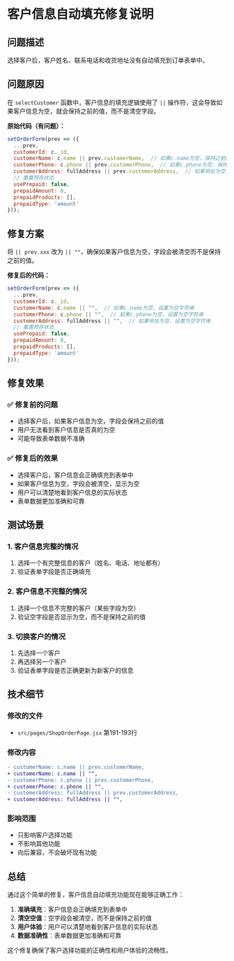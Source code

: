 # 客户信息自动填充修复说明

## 问题描述

选择客户后，客户姓名、联系电话和收货地址没有自动填充到订单表单中。

## 问题原因

在 `selectCustomer` 函数中，客户信息的填充逻辑使用了 `||` 操作符，这会导致如果客户信息为空，就会保持之前的值，而不是清空字段。

**原始代码（有问题）：**
```javascript
setOrderForm(prev => ({
  ...prev,
  customerId: c._id,
  customerName: c.name || prev.customerName,  // 如果c.name为空，保持之前的值
  customerPhone: c.phone || prev.customerPhone,  // 如果c.phone为空，保持之前的值
  customerAddress: fullAddress || prev.customerAddress,  // 如果地址为空，保持之前的值
  // 重置预存状态
  usePrepaid: false,
  prepaidAmount: 0,
  prepaidProducts: [],
  prepaidType: 'amount'
}));
```

## 修复方案

将 `|| prev.xxx` 改为 `|| ""`，确保如果客户信息为空，字段会被清空而不是保持之前的值。

**修复后的代码：**
```javascript
setOrderForm(prev => ({
  ...prev,
  customerId: c._id,
  customerName: c.name || "",  // 如果c.name为空，设置为空字符串
  customerPhone: c.phone || "",  // 如果c.phone为空，设置为空字符串
  customerAddress: fullAddress || "",  // 如果地址为空，设置为空字符串
  // 重置预存状态
  usePrepaid: false,
  prepaidAmount: 0,
  prepaidProducts: [],
  prepaidType: 'amount'
}));
```

## 修复效果

### ✅ 修复前的问题
- 选择客户后，如果客户信息为空，字段会保持之前的值
- 用户无法看到客户信息是否真的为空
- 可能导致表单数据不准确

### ✅ 修复后的效果
- 选择客户后，客户信息会正确填充到表单中
- 如果客户信息为空，字段会被清空，显示为空
- 用户可以清楚地看到客户信息的实际状态
- 表单数据更加准确和可靠

## 测试场景

### 1. 客户信息完整的情况
1. 选择一个有完整信息的客户（姓名、电话、地址都有）
2. 验证表单字段是否正确填充

### 2. 客户信息不完整的情况
1. 选择一个信息不完整的客户（某些字段为空）
2. 验证空字段是否显示为空，而不是保持之前的值

### 3. 切换客户的情况
1. 先选择一个客户
2. 再选择另一个客户
3. 验证表单字段是否正确更新为新客户的信息

## 技术细节

### 修改的文件
- `src/pages/ShopOrderPage.jsx` 第191-193行

### 修改内容
```diff
- customerName: c.name || prev.customerName,
+ customerName: c.name || "",
- customerPhone: c.phone || prev.customerPhone,
+ customerPhone: c.phone || "",
- customerAddress: fullAddress || prev.customerAddress,
+ customerAddress: fullAddress || "",
```

### 影响范围
- 只影响客户选择功能
- 不影响其他功能
- 向后兼容，不会破坏现有功能

## 总结

通过这个简单的修复，客户信息自动填充功能现在能够正确工作：

1. **准确填充**：客户信息会正确填充到表单中
2. **清空空值**：空字段会被清空，而不是保持之前的值
3. **用户体验**：用户可以清楚地看到客户信息的实际状态
4. **数据准确性**：表单数据更加准确和可靠

这个修复确保了客户选择功能的正确性和用户体验的流畅性。
